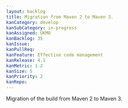 ```yaml
---
layout: backlog
title: Migration from Maven 2 to Maven 3.
kanCategory: develop
kanSubCategory: in-progress
kanAssigned: UKMO
kanBacklog: 35
kanIssue:
kanPullReq:
kanFeature: Effective code management
kanRelease: 4.1
kanMetric: 1.2
kanSize: 5
kanPriority: 2
kanRepo: 
---
```

Migration of the build from Maven 2 to Maven 3.
